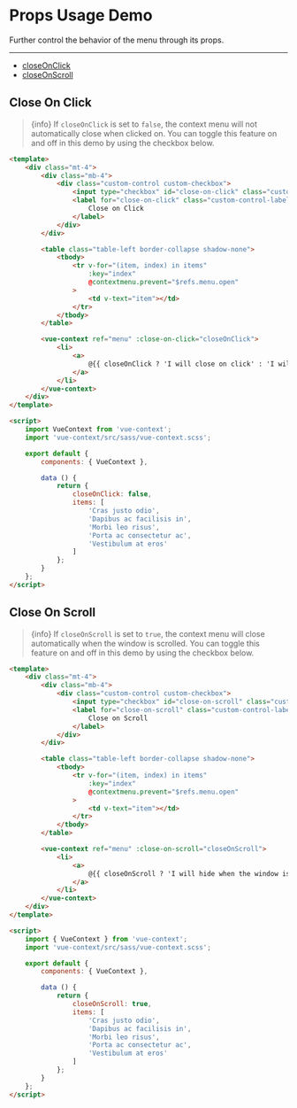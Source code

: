 # Props Usage Demo

Further control the behavior of the menu through its props.

---

- [closeOnClick](#close-on-click)
- [closeOnScroll](#close-on-scroll)

<a name="close-on-click"></a>
## Close On Click

> {info} If `closeOnClick` is set to `false`, the context menu will not automatically close when clicked on.
You can toggle this feature on and off in this demo by using the checkbox below.

<close-on-click-v5></close-on-click-v5>

```html
<template>
    <div class="mt-4">
        <div class="mb-4">
            <div class="custom-control custom-checkbox">
                <input type="checkbox" id="close-on-click" class="custom-control-input" v-model="closeOnClick">
                <label for="close-on-click" class="custom-control-label">
                    Close on Click
                </label>
            </div>
        </div>

        <table class="table-left border-collapse shadow-none">
            <tbody>
                <tr v-for="(item, index) in items"
                    :key="index"
                    @contextmenu.prevent="$refs.menu.open"
                >
                    <td v-text="item"></td>
                </tr>
            </tbody>
        </table>

        <vue-context ref="menu" :close-on-click="closeOnClick">
            <li>
                <a>
                    @{{ closeOnClick ? 'I will close on click' : 'I will stay open on click' }}
                </a>
            </li>
        </vue-context>
    </div>
</template>

<script>
    import VueContext from 'vue-context';
    import 'vue-context/src/sass/vue-context.scss';

    export default {
        components: { VueContext },

        data () {
            return {
                closeOnClick: false,
                items: [
                    'Cras justo odio',
                    'Dapibus ac facilisis in',
                    'Morbi leo risus',
                    'Porta ac consectetur ac',
                    'Vestibulum at eros'
                ]
            };
        }
    };
</script>
```

<a name="close-on-scroll"></a>
## Close On Scroll

> {info} If `closeOnScroll` is set to `true`, the context menu will close automatically when the window
is scrolled. You can toggle this feature on and off in this demo by using the checkbox below.

<close-on-scroll-v5></close-on-scroll-v5>

```html
<template>
    <div class="mt-4">
        <div class="mb-4">
            <div class="custom-control custom-checkbox">
                <input type="checkbox" id="close-on-scroll" class="custom-control-input" v-model="closeOnScroll">
                <label for="close-on-scroll" class="custom-control-label">
                    Close on Scroll
                </label>
            </div>
        </div>

        <table class="table-left border-collapse shadow-none">
            <tbody>
                <tr v-for="(item, index) in items"
                    :key="index"
                    @contextmenu.prevent="$refs.menu.open"
                >
                    <td v-text="item"></td>
                </tr>
            </tbody>
        </table>

        <vue-context ref="menu" :close-on-scroll="closeOnScroll">
            <li>
                <a>
                    @{{ closeOnScroll ? 'I will hide when the window is scrolled' : 'I will stay visible when the window is scrolled' }}
                </a>
            </li>
        </vue-context>
    </div>
</template>

<script>
    import { VueContext } from 'vue-context';
    import 'vue-context/src/sass/vue-context.scss';

    export default {
        components: { VueContext },

        data () {
            return {
                closeOnScroll: true,
                items: [
                    'Cras justo odio',
                    'Dapibus ac facilisis in',
                    'Morbi leo risus',
                    'Porta ac consectetur ac',
                    'Vestibulum at eros'
                ]
            };
        }
    };
</script>
```